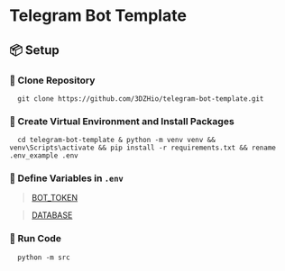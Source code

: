 [//]: # ([<img src="https://img.shields.io/badge/Telegram-%40Bot-green">]&#40;https://t.me/Bot&#41;)

# Telegram Bot Template

## 📦 Setup

### 🔗 Clone Repository

```shell
  git clone https://github.com/3DZHio/telegram-bot-template.git
  ```

### 📌 Create Virtual Environment and Install Packages

```shell
  cd telegram-bot-template & python -m venv venv && venv\Scripts\activate && pip install -r requirements.txt && rename .env_example .env
  ```

### 📝 Define Variables in `.env`

> [BOT_TOKEN](https://core.telegram.org/bots#how-do-i-create-a-bot)

> [DATABASE](https://www.datacamp.com/tutorial/beginners-introduction-postgresql)

### 🚀 Run Code

```shell
  python -m src
  ```
